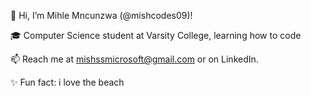 👋 Hi, I’m Mihle Mncunzwa (@mishcodes09)!

🎓 Computer Science student at Varsity College, learning how to code

📫 Reach me at mishssmicrosoft@gmail.com or on LinkedIn.

✨ Fun fact: i love the beach

<!---
mishcodes09/mishcodes09 is a ✨ special ✨ repository because its `README.md` (this file) appears on your GitHub profile.
You can click the Preview link to take a look at your changes.
--->
